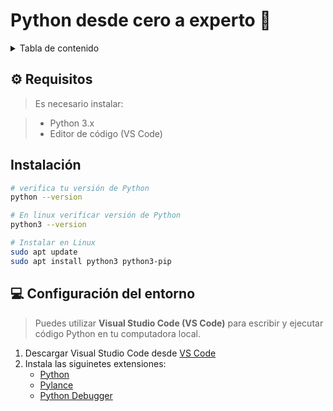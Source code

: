 # Python desde cero a experto 🐍

<details>
<summary>Tabla de contenido</summary>

1. Sintaxis básica
2. Variables
3. Tipo de datos
4. Strings
5. Numbers


</details>

## ⚙️ Requisitos

> Es necesario instalar:

> - Python 3.x
> - Editor de código (VS Code)

## Instalación

```sh
# verifica tu versión de Python
python --version

# En linux verificar versión de Python
python3 --version

# Instalar en Linux
sudo apt update
sudo apt install python3 python3-pip
```

## 💻 Configuración del entorno

> Puedes utilizar **Visual Studio Code (VS Code)** para escribir y ejecutar código Python en tu computadora local.

1. Descargar Visual Studio Code desde [VS Code](https://code.visualstudio.com/)
2. Instala las siguinetes extensiones:
    - [Python](https://marketplace.visualstudio.com/items?itemName=ms-python.python)
    - [Pylance](https://marketplace.visualstudio.com/items?itemName=ms-python.vscode-pylance)
    - [Python Debugger](https://marketplace.visualstudio.com/items?itemName=ms-python.debugpy)
